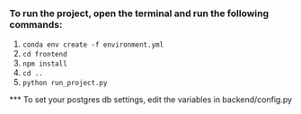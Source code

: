 
### To run the project, open the terminal and run the following commands:

1. ```conda env create -f environment.yml ```
2. ```cd frontend  ```
3. ```npm install```
4. ```cd ..```
5. ```python run_project.py ```

*** To set your postgres db settings, edit the variables in backend/config.py 